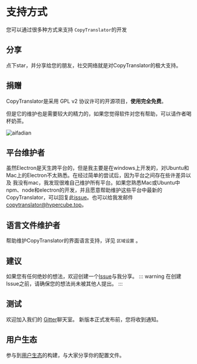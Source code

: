# 支持方式

您可以通过很多种方式来支持 `CopyTranslator`的开发

## 分享

点下star，并分享给您的朋友，社交网络就是对CopyTranslator的极大支持。

## 捐赠

CopyTranslator是采用 GPL v2 协议许可的开源项目，**使用完全免费**。

但是它的维护也是需要较大的精力的，如果您觉得软件对您有帮助，可以请作者喝杯奶茶。

   ![aifadian](https://s2.ax1x.com/2019/03/05/kjASMV.png)


## 平台维护者

   虽然Electron是天生跨平台的，但是我主要是在windows上开发的，对Ubuntu和Mac上的Electron不太熟悉。在经过简单的尝试后，因为平台之间存在些许差异以及 我没有mac，我发现很难自己维护所有平台。如果您熟悉Mac或Ubuntu中npm、node和electron的开发，并且愿意帮助维护这些平台中最新的CopyTranslator，可以回复此[issue](https://github.com/CopyTranslator/CopyTranslator/issues/48)。也可以给我发邮件[copytranslator@hypercube.top](mailto:copytranslator@hypercube.top)。
## 语言文件维护者

   帮助维护CopyTranslator的界面语言支持，详见 `区域设置` 。

## 建议

   如果您有任何绝妙的想法，欢迎创建一个[Issue](https://github.com/elliottzheng/CopyTranslator/issues)与我分享。
   ::: warning
   在创建Issue之前，请确保您的想法尚未被其他人提出。
   :::

## 测试

   欢迎加入我们的 [Gitter](https://gitter.im/CopyTranslator/Lobby?utm_source=share-link&utm_medium=link&utm_campaign=share-link)聊天室。 新版本正式发布前，您将收到通知。
## 用户生态
   参与到[用户生态](/userland)的构建，与大家分享你的配置文件。


